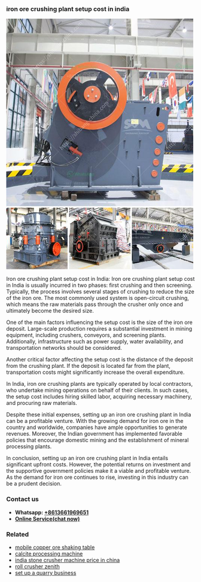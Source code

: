 <h3>iron ore crushing plant setup cost in india</h3><img src='1703042085.jpg' alt=''><p>Iron ore crushing plant setup cost in India: Iron ore crushing plant setup cost in India is usually incurred in two phases: first crushing and then screening. Typically, the process involves several stages of crushing to reduce the size of the iron ore. The most commonly used system is open-circuit crushing, which means the raw materials pass through the crusher only once and ultimately become the desired size. </p><p>One of the main factors influencing the setup cost is the size of the iron ore deposit. Large-scale production requires a substantial investment in mining equipment, including crushers, conveyors, and screening plants. Additionally, infrastructure such as power supply, water availability, and transportation networks should be considered. </p><p>Another critical factor affecting the setup cost is the distance of the deposit from the crushing plant. If the deposit is located far from the plant, transportation costs might significantly increase the overall expenditure.  </p><p>In India, iron ore crushing plants are typically operated by local contractors, who undertake mining operations on behalf of their clients. In such cases, the setup cost includes hiring skilled labor, acquiring necessary machinery, and procuring raw materials. </p><p>Despite these initial expenses, setting up an iron ore crushing plant in India can be a profitable venture. With the growing demand for iron ore in the country and worldwide, companies have ample opportunities to generate revenues. Moreover, the Indian government has implemented favorable policies that encourage domestic mining and the establishment of mineral processing plants. </p><p>In conclusion, setting up an iron ore crushing plant in India entails significant upfront costs. However, the potential returns on investment and the supportive government policies make it a viable and profitable venture. As the demand for iron ore continues to rise, investing in this industry can be a prudent decision.</p><h3>Contact us</h3><ul><li><strong>Whatsapp:&nbsp;<a href="https://wa.me/8613661969651">+8613661969651</a></strong></li><li><a href="https://swt.shibang-china.com/?git&amp;zhl&amp;iron ore crushing plant setup cost in india"><strong>Online Service(chat now)</strong></a></li></ul><h3>Related</h3><ul><li><a href='mobile copper ore shaking table.md'>mobile copper ore shaking table</a></li><li><a href='calcite processing machine.md'>calcite processing machine</a></li><li><a href='india stone crusher machine price in china.md'>india stone crusher machine price in china</a></li><li><a href='roll crusher zenith.md'>roll crusher zenith</a></li><li><a href='set up a quarry business.md'>set up a quarry business</a></li></ul>